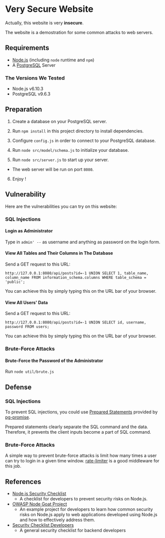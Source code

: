# Very Secure Website

Actually, this website is very **insecure**.

The website is a demostration for some common attacks to web servers.

## Requirements

- [Node.js](https://nodejs.org/) (including `node` runtime and `npm`)
- A [PostgreSQL](https://www.postgresql.org/) Server

### The Versions We Tested

- Node.js v6.10.3
- PostgreSQL v9.6.3

## Preparation

1. Create a database on your PostgreSQL server.

2. Run `npm install` in this project directory to install dependencies.

3. Configure `config.js` in order to connect to your PostgreSQL database.

4. Run `node src/model/schema.js` to initialize your database.

5. Run `node src/server.js` to start up your server.
  - The web server will be run on port `8080`.

6. Enjoy !

## Vulnerability

Here are the vulnerabilities you can try on this website:

### SQL Injections

#### Login as Administrator

Type in `admin' --` as username and anything as password on the login form.

#### View All Tables and Their Columns in The Database

Send a GET request to this URL:

```
http://127.0.0.1:8080/api/posts?id=-1 UNION SELECT 1, table_name, column_name FROM information_schema.columns WHERE table_schema = 'public';
```

You can achieve this by simply typing this on the URL bar of your browser.

#### View All Users' Data

Send a GET request to this URL:

```
http://127.0.0.1:8080/api/posts?id=-1 UNION SELECT id, username, password FROM users;
```

You can achieve this by simply typing this on the URL bar of your browser.

### Brute-Force Attacks

#### Brute-Force the Password of the Administrator

Run `node util/brute.js`

## Defense

### SQL Injections

To prevent SQL injections, you could use [Prepared Statements](https://github.com/vitaly-t/pg-promise/wiki/Learn-by-Example#prepared-statements) provided by [pg-promise](https://github.com/vitaly-t/pg-promise).

Prepared statements clearly separate the SQL command and the data. Therefore, it prevents the client inputs become a part of SQL command.

### Brute-Force Attacks

A simple way to prevent brute-force attacks is limit how many times a user can try to login in a given time window. [rate-limiter](https://github.com/tj/node-ratelimiter) is a good middleware for this job.

## References

- [Node.js Security Checklist](https://blog.risingstack.com/node-js-security-checklist/)
  - A checklist for developers to prevent security risks on Node.js.
- [OWASP Node Goat Project](https://www.owasp.org/index.php/Projects/OWASP_Node_js_Goat_Project)
  - An example project for developers to learn how common security risks on Node.js apply to web applications developed using Node.js and how to effectively address them.
- [Security Checklist Developers](https://github.com/FallibleInc/security-guide-for-developers/blob/master/security-checklist.md)
  - A general security checklist for backend developers
